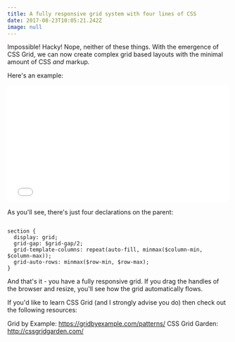 ```yaml
---
title: A fully responsive grid system with four lines of CSS
date: 2017-08-23T10:05:21.242Z
image: null
---
```

Impossible! Hacky! Nope, neither of these things. With the emergence of CSS Grid, we can now create complex grid based layouts with the minimal amount of CSS *and* markup.

Here's an example:

<iframe height='265' scrolling='no' title='YxvZZP' src='//codepen.io/brightonmike/embed/preview/YxvZZP/?height=265&theme-id=31142&default-tab=result&embed-version=2' frameborder='no' allowtransparency='true' allowfullscreen='true' style='width: 100%;'>See the Pen <a href='https://codepen.io/brightonmike/pen/YxvZZP/'>YxvZZP</a> by brightonmike (<a href='https://codepen.io/brightonmike'>@brightonmike</a>) on <a href='https://codepen.io'>CodePen</a>.
</iframe>

As you'll see, there's just four declarations on the parent:

<pre><code class="language-scss">
section {
  display: grid;
  grid-gap: $grid-gap/2;
  grid-template-columns: repeat(auto-fill, minmax($column-min, $column-max));
  grid-auto-rows: minmax($row-min, $row-max);
}
</code></pre>

And that's it - you have a fully responsive grid. If you drag the handles of the browser and resize, you'll see how the grid automatically flows.

If you'd like to learn CSS Grid (and I strongly advise you do) then check out the following resources:

Grid by Example: https://gridbyexample.com/patterns/
CSS Grid Garden: http://cssgridgarden.com/

